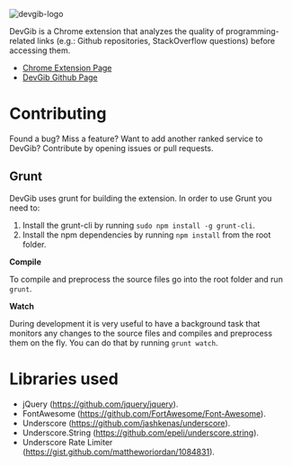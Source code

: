 ![devgib-logo](https://raw.github.com/iic-ninjas/DevGib/master/public/logos/logo-with-slogan.png)

DevGib is a Chrome extension that analyzes the quality of programming-related links (e.g.: Github repositories, StackOverflow questions) before accessing them.

* [Chrome Extension Page](link)
* [DevGib Github Page](http://iic-ninjas.github.io/DevGib/)


# Contributing

Found a bug? Miss a feature? Want to add another ranked service to DevGib? Contribute by opening issues or pull requests.

## Grunt ##

DevGib uses grunt for building the extension. In order to use Grunt you need to:

1. Install the grunt-cli by running ```sudo npm install -g grunt-cli```.
2. Install the npm dependencies by running ```npm install``` from the root folder.

__Compile__

To compile and preprocess the source files go into the root folder and run ```grunt```.

__Watch__

During development it is very useful to have a background task that monitors any changes to the source files and compiles and preprocess them on the fly. You can do that by running ```grunt watch```.


# Libraries used

- jQuery (https://github.com/jquery/jquery).
- FontAwesome (https://github.com/FortAwesome/Font-Awesome).
- Underscore (https://github.com/jashkenas/underscore).
- Underscore.String (https://github.com/epeli/underscore.string).
- Underscore Rate Limiter (https://gist.github.com/mattheworiordan/1084831).
